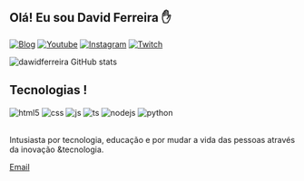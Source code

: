 ## Olá! Eu sou David Ferreira ✋

[![Blog](https://img.shields.io/website?label=DwtInfor/&style=for-the-badge&url=https://singular-portfolio.netlify.app/)](https://singular-portfolio.netlify.app/)
[![Youtube](https://img.shields.io/badge/YouTube-FF0000?style=for-the-badge&logo=youtube&logoColor=white)](https://www.youtube.com/user/dawidalmeida)
[![Instagram](https://img.shields.io/badge/Instagram-E4405F?style=for-the-badge&logo=instagram&logoColor=white)](https://www.instagram.com/dawidalmeida)
[![Twitch](https://img.shields.io/badge/Twitch-9146FF?style=for-the-badge&logo=twitch&logoColor=white)](https://twitch.tv/dawid)

![dawidferreira GitHub stats](https://github-readme-stats.vercel.app/api?username=dawidferreira&show_icons=true&theme=dracula)

## Tecnologias !

<div style="display: inline_block">
<img align="center" alt="html5" src="https://img.shields.io/badge/HTML5-E34F26?style=for-the-badge&logo=html5&logoColor=white" />
<img align="center" alt="css" src="https://img.shields.io/badge/CSS3-1572B6?style=for-the-badge&logo=css3&logoColor=white" />
<img align="center" alt="js" src="https://img.shields.io/badge/JavaScript-F7DF1E?style=for-the-badge&logo=javascript&logoColor=black" />
<img align="center" alt="ts" src="https://img.shields.io/badge/TypeScript-007ACC?style=for-the-badge&logo=typescript&logoColor=white" />
<img align="center" alt="nodejs" src="https://img.shields.io/badge/Node.js-43853D?style=for-the-badge&logo=node.js&logoColor=white" />
  <img align="center" alt="python" src="https://img.shields.io/badge/Python-43853D?style=for-the-badge&logo=python&logoColor=white" />
</div><br/>

Intusiasta por tecnologia, educação e por mudar a vida das pessoas através da inovação &tecnologia.<br/>


[Email](mailto:dawidalmeida@hotmail.com)<br/>
